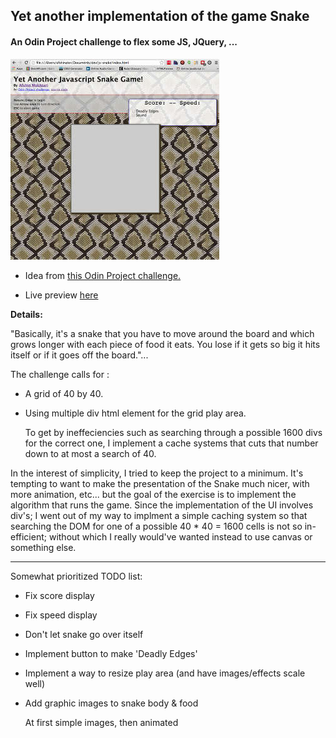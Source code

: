 ## Yet another implementation of the game Snake

#### An Odin Project challenge to flex some JS, JQuery, ...

![alt text](./img/screenshot.jpg "JS- screen shot")

- Idea from <a href="http://www.theodinproject.com/javascript-and-jquery/jquery-and-the-dom" target="_blank">this Odin Project challenge.</a>

- Live preview [here](http://htmlpreview.github.io/?https://github.com/afshinator/js-snake/blob/master/index.html)

**Details:**

"Basically, it's a snake that you have to move around the board and which grows longer with each piece of food it eats. You lose if it gets so big it hits itself or if it goes off the board."...

The challenge calls for :

- A grid of 40 by 40.  

- Using multiple div html element for the grid play area.

	To get by ineffeciencies such as searching through a possible 1600 divs for the correct one, I implement a cache systems that cuts that number down to at most a search of 40.

In the interest of simplicity, I tried to keep the project to a minimum.   It's tempting to want to make the presentation of the Snake much nicer, with more animation, etc...  but the goal of the exercise is to implement the algorithm that runs the game.   Since the implementation of the UI involves div's; I went out of my way to implment a simple caching system so that searching the DOM for one of a possible 40 * 40 = 1600 cells is not so in-efficient; without which I really would've wanted instead to use canvas or something else.

---


Somewhat prioritized TODO list:

- Fix score display

- Fix speed display

- Don't let snake go over itself

- Implement button to make 'Deadly Edges'

- Implement a way to resize play area  (and have images/effects scale well)

- Add graphic images to snake body & food

	At first simple images, then animated 







